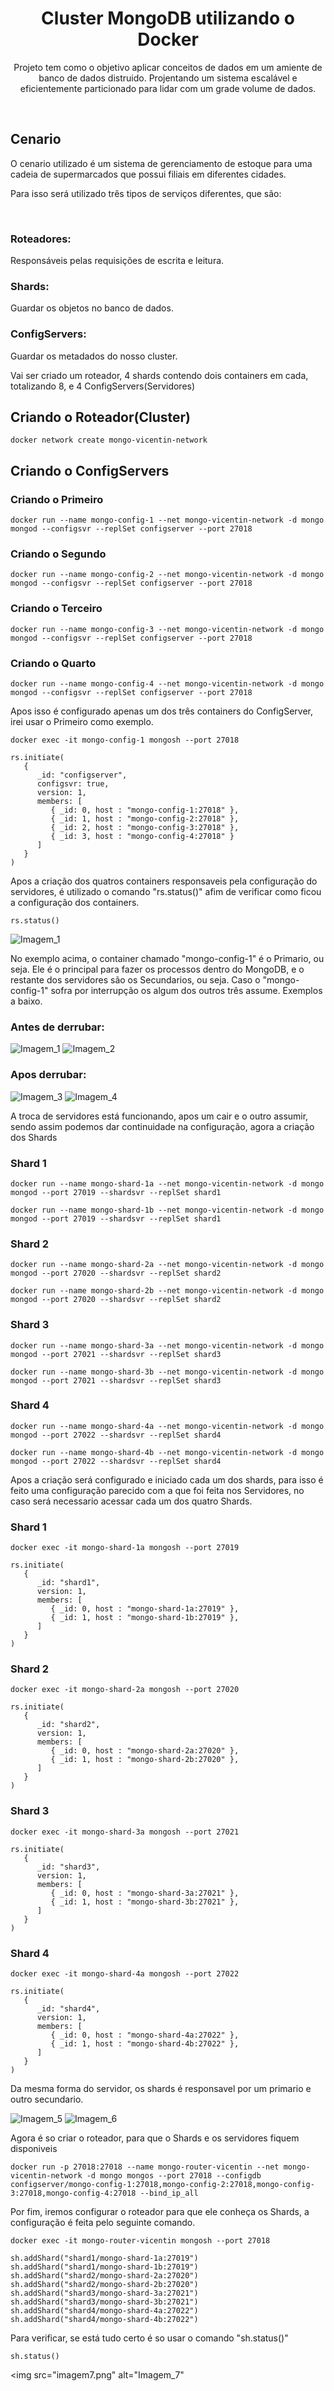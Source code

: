 <h1 align="center">Cluster MongoDB utilizando o Docker</h1>
<p align="center">Projeto tem como o objetivo aplicar conceitos de dados em um amiente de banco de dados distruido. Projentando um sistema escalável e eficientemente particionado para lidar com um grade volume de dados.</p>
</br>

<h2>Cenario</h2>
<p>O cenario utilizado é um sistema de gerenciamento de estoque para uma cadeia de supermarcados que possui filiais em diferentes cidades.</p>
<p>Para isso será utilizado três tipos de serviços diferentes, que são:</p>
</br>

<h3>Roteadores:</h3><p>Responsáveis pelas requisições de escrita e leitura.</p>
<h3>Shards:</h3><p>Guardar os objetos no banco de dados.</p>
<h3>ConfigServers:</h3><p>Guardar os metadados do nosso cluster.</p>
<p>Vai ser criado um roteador, 4 shards contendo dois containers em cada, totalizando 8, e 4 ConfigServers(Servidores)</p>


<h2>Criando o Roteador(Cluster)</h2>

```shell
docker network create mongo-vicentin-network
```
<h2>Criando o ConfigServers</h2>
<h3>Criando o Primeiro </h3>

```shell
docker run --name mongo-config-1 --net mongo-vicentin-network -d mongo mongod --configsvr --replSet configserver --port 27018
```

<h3>Criando o Segundo</h3>

```shell
docker run --name mongo-config-2 --net mongo-vicentin-network -d mongo mongod --configsvr --replSet configserver --port 27018
```

<h3>Criando o Terceiro</h3>

```shell
docker run --name mongo-config-3 --net mongo-vicentin-network -d mongo mongod --configsvr --replSet configserver --port 27018
```

<h3>Criando o Quarto</h3>

```shell
docker run --name mongo-config-4 --net mongo-vicentin-network -d mongo mongod --configsvr --replSet configserver --port 27018
```


<p>Apos isso é configurado apenas um dos três containers do ConfigServer, irei usar o Primeiro como exemplo.</p>

```shell
docker exec -it mongo-config-1 mongosh --port 27018
```

```shell
rs.initiate(
   {
      _id: "configserver",
      configsvr: true,
      version: 1,
      members: [
         { _id: 0, host : "mongo-config-1:27018" },
         { _id: 1, host : "mongo-config-2:27018" },
         { _id: 2, host : "mongo-config-3:27018" },
         { _id: 3, host : "mongo-config-4:27018" }
      ]
   }
)
```
<p>Apos a criação dos quatros containers responsaveis pela configuração do servidores, é utilizado o comando "rs.status()" afim de verificar como ficou a configuração dos containers.</p>

```shell
rs.status()
```
<img src="imagem1.png" alt="Imagem_1">

<p>No exemplo acima, o container chamado "mongo-config-1" é o Primario, ou seja. Ele é o principal para fazer os processos dentro do MongoDB, e o restante dos servidores são os Secundarios, ou seja. Caso o "mongo-config-1" sofra por interrupção os algum dos outros três assume. Exemplos a baixo.</p>

<h3>Antes de derrubar: </h3>

<img src="imagem1.png" alt="Imagem_1">
<img src="imagem2.png" alt="Imagem_2">

<h3>Apos derrubar: </h3>

<img src="imagem3.png" alt="Imagem_3">
<img src="imagem4.png" alt="Imagem_4">

<p>A troca de servidores está funcionando, apos um cair e o outro assumir, sendo assim podemos dar continuidade na configuração, agora a criação dos Shards</p>

<h3>Shard 1</h3>

```shell
docker run --name mongo-shard-1a --net mongo-vicentin-network -d mongo mongod --port 27019 --shardsvr --replSet shard1
```

```shell
docker run --name mongo-shard-1b --net mongo-vicentin-network -d mongo mongod --port 27019 --shardsvr --replSet shard1
```

<h3>Shard 2</h3>

```shell
docker run --name mongo-shard-2a --net mongo-vicentin-network -d mongo mongod --port 27020 --shardsvr --replSet shard2
```

```shell
docker run --name mongo-shard-2b --net mongo-vicentin-network -d mongo mongod --port 27020 --shardsvr --replSet shard2
```

<h3>Shard 3</h3>

```shell
docker run --name mongo-shard-3a --net mongo-vicentin-network -d mongo mongod --port 27021 --shardsvr --replSet shard3
```

```shell
docker run --name mongo-shard-3b --net mongo-vicentin-network -d mongo mongod --port 27021 --shardsvr --replSet shard3
```

<h3>Shard 4</h3>

```shell
docker run --name mongo-shard-4a --net mongo-vicentin-network -d mongo mongod --port 27022 --shardsvr --replSet shard4
```

```shell
docker run --name mongo-shard-4b --net mongo-vicentin-network -d mongo mongod --port 27022 --shardsvr --replSet shard4
```

<p>Apos a criação será configurado e iniciado cada um dos shards, para isso é feito uma configuração parecido com a que foi feita nos Servidores, no caso será necessario acessar cada um dos quatro Shards.</p>

<h3>Shard 1</h3>

```shell
docker exec -it mongo-shard-1a mongosh --port 27019
```
```shell
rs.initiate(
   {
      _id: "shard1",
      version: 1,
      members: [
         { _id: 0, host : "mongo-shard-1a:27019" },
         { _id: 1, host : "mongo-shard-1b:27019" },
      ]
   }
)
```
<h3>Shard 2</h3>

```shell
docker exec -it mongo-shard-2a mongosh --port 27020
```
```shell
rs.initiate(
   {
      _id: "shard2",
      version: 1,
      members: [
         { _id: 0, host : "mongo-shard-2a:27020" },
         { _id: 1, host : "mongo-shard-2b:27020" },
      ]
   }
)
```

<h3>Shard 3</h3>

```shell
docker exec -it mongo-shard-3a mongosh --port 27021
```
```shell
rs.initiate(
   {
      _id: "shard3",
      version: 1,
      members: [
         { _id: 0, host : "mongo-shard-3a:27021" },
         { _id: 1, host : "mongo-shard-3b:27021" },
      ]
   }
)
```

<h3>Shard 4</h3>

```shell
docker exec -it mongo-shard-4a mongosh --port 27022
```

```shell
rs.initiate(
   {
      _id: "shard4",
      version: 1,
      members: [
         { _id: 0, host : "mongo-shard-4a:27022" },
         { _id: 1, host : "mongo-shard-4b:27022" },
      ]
   }
)
```

<p>Da mesma forma do servidor, os shards é responsavel por um primario e outro secundario.</p>
<img src="imagem5.png" alt="Imagem_5">
<img src="imagem6.png" alt="Imagem_6">

<p>Agora é so criar o roteador, para que o Shards e os servidores fiquem disponiveis</p>

```shell
docker run -p 27018:27018 --name mongo-router-vicentin --net mongo-vicentin-network -d mongo mongos --port 27018 --configdb configserver/mongo-config-1:27018,mongo-config-2:27018,mongo-config-3:27018,mongo-config-4:27018 --bind_ip_all
```
<p>Por fim, iremos configurar o roteador para que ele conheça os Shards, a configuração é feita pelo seguinte comando.</p>

```shell
docker exec -it mongo-router-vicentin mongosh --port 27018
```
```shell
sh.addShard("shard1/mongo-shard-1a:27019")
sh.addShard("shard1/mongo-shard-1b:27019")
sh.addShard("shard2/mongo-shard-2a:27020")
sh.addShard("shard2/mongo-shard-2b:27020")
sh.addShard("shard3/mongo-shard-3a:27021")
sh.addShard("shard3/mongo-shard-3b:27021")
sh.addShard("shard4/mongo-shard-4a:27022")
sh.addShard("shard4/mongo-shard-4b:27022")
```
<p>Para verificar, se está tudo certo é so usar o comando "sh.status()" </p>

```shell
sh.status()
```
<img src="imagem7.png" alt="Imagem_7"


